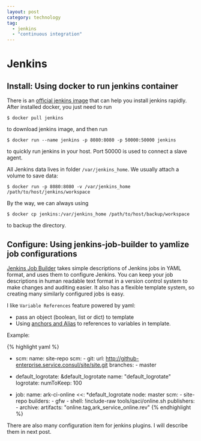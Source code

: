 ```yaml
---
layout: post
category: technology
tag:
  - jenkins
  - "continuous integration"
---
```


# Jenkins

## Install: Using docker to run jenkins container

There is an [official jenkins image](https://registry.hub.docker.com/_/jenkins/) that can
help you install jenkins rapidly. After installed docker, you just need to run

    $ docker pull jenkins

to download jenkins image, and then run

    $ docker run --name jenkins -p 8080:8080 -p 50000:50000 jenkins

to quickly run jenkins in your host. Port 50000 is used to connect a slave agent.

All Jenkins data lives in folder `/var/jenkins_home`. We usually attach a volume to save
data:

    $ docker run -p 8080:8080 -v /var/jenkins_home /path/to/host/jenkins/workspace

By the way, we can always using

    $ docker cp jenkins:/var/jenkins_home /path/to/host/backup/workspace

to backup the directory.

## Configure: Using jenkins-job-builder to yamlize job configurations

[Jenkins Job Builder](http://ci.openstack.org/jenkins-job-builder/)
takes simple descriptions of Jenkins jobs in YAML format, and uses them
to configure Jenkins. You can keep your job descriptions in human readable text format in a
version control system to make changes and auditing easier. It also has a flexible template
system, so creating many similarly configured jobs is easy.

I like `Variable References` feature powered by yaml:

* pass an object (boolean, list or dict) to template
* Using [anchors and Alias](http://yaml.org/spec/1.2/spec.html#id2765878) to references to variables in template.

Example: 

{% highlight yaml %}
- scm:
    name: site-repo
    scm:
        - git:
            url: http://github-enterprise.service.consul/site/site.git
            branches:
                - master

- default_logrotate: &default_logrotate
    name: "default_logrotate"
    logrotate:
        numToKeep: 100

- job:
    name: ark-ci-online
    <<: *default_logrotate
    node: master
    scm:
        - site-repo
    builders:
        - gfw
        - shell:
            !include-raw tools/qaci/online.sh
    publishers:
        - archive:
            artifacts: "online.tag,ark_service_online.rev"
{% endhighlight %}

There are also many configuration item for jenkins plugins.
I will describe them in next post.
